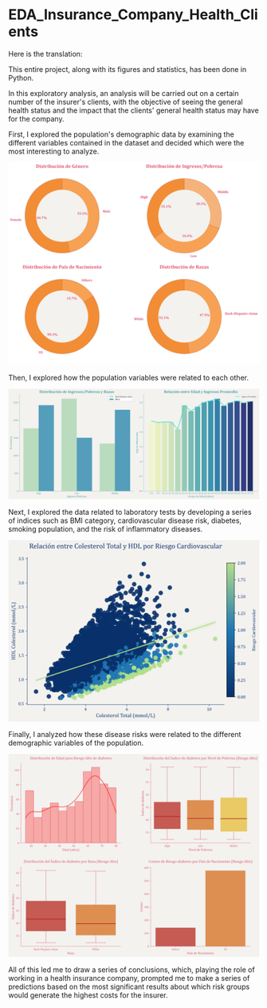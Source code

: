 # EDA_Insurance_Company_Health_Clients

Here is the translation:

This entire project, along with its figures and statistics, has been done in Python.

In this exploratory analysis, an analysis will be carried out on a certain number of the insurer's clients, with the objective of seeing the general health status and the impact that the clients' general health status may have for the company.


First, I explored the population's demographic data by examining the different variables contained in the dataset and decided which were the most interesting to analyze.

![Texto alternativo](src/img/Figures/all_circles.png)

Then, I explored how the population variables were related to each other.

![Texto alternativo1](src/img/Figures/combined_age_income_and_demographics.png)

Next, I explored the data related to laboratory tests by developing a series of indices such as BMI category, cardiovascular disease risk, diabetes, smoking population, and the risk of inflammatory diseases.

![Texto alternativo2](src/img/Figures/colesterol.png)

Finally, I analyzed how these disease risks were related to the different demographic variables of the population.

![Texto alternativo3](src/img/Figures/diabetes_demographic.png)

All of this led me to draw a series of conclusions, which, playing the role of working in a health insurance company, prompted me to make a series of predictions based on the most significant results about which risk groups would generate the highest costs for the insurer.